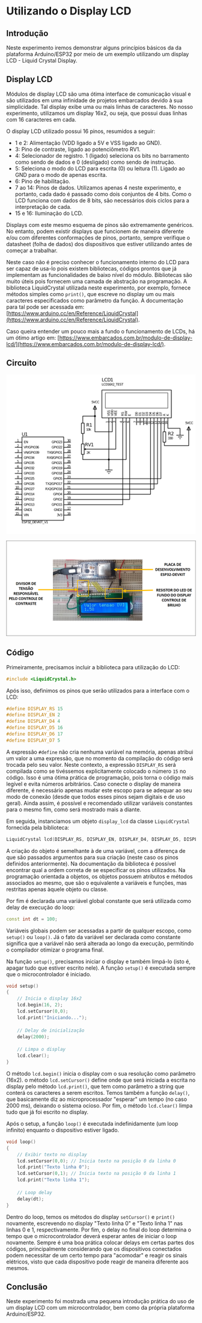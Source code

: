 # Utilizando o Display LCD

## Introdução
Neste experimento iremos demonstrar alguns princípios básicos da da
plataforma Arduino/ESP32 por meio de um exemplo utilizando um display
LCD - Liquid Crystal Display.

## Display LCD

Módulos de display LCD são uma ótima interface de comunicação visual e
são utilizados em uma infinidade de projetos embarcados devido à sua
simplicidade. Tal display exibe uma ou mais linhas de caracteres. No
nosso experimento, utilizamos um display 16x2, ou seja, que possui
duas linhas com 16 caracteres em cada.

O display LCD utilizado possui 16 pinos, resumidos a seguir:
- 1 e 2: Alimentação (VDD ligado a 5V e VSS ligado ao GND).
- 3: Pino de contraste, ligado ao potenciômetro RV1.
- 4: Selecionador de registro. 1 (ligado) seleciona os bits no barramento
  como sendo de dados e 0 (desligado) como sendo de instrução.
- 5: Seleciona o modo do LCD para escrita (0) ou leitura (1). Ligado
  ao GND para o modo de apenas escrita.
- 6: Pino de habilitação.
- 7 ao 14: Pinos de dados. Utilizamos apenas 4 neste experimento, e
  portanto, cada dado é passado como dois conjuntos de 4 bits. Como o
  LCD funciona com dados de 8 bits, são necessários dois ciclos para
  a interpretação de cada.
- 15 e 16: Iluminação do LCD.

Displays com este mesmo esquema de pinos são extremamente
genéricos. No entanto, podem existir displays que funcionem de maneira
diferente e/ou com diferentes conformações de pinos, portanto, sempre
verifique o datasheet (folha de dados) dos dispositivos que estiver
utilizando antes de começar a trabalhar.

Neste caso não é preciso conhecer o funcionamento interno do LCD para
ser capaz de usa-lo pois existem bibliotecas, códigos prontos que já
implementam as funcionalidades de baixo nível do módulo. Bibliotecas
são muito úteis pois fornecem uma camada de abstração na
programação. A biblioteca LiquidCrystal utilizada neste experimento,
por exemplo, fornece métodos simples como `print()`, que escreve no
display um ou mais caracteres especificados como parâmetro da
função. A documentação para tal pode ser acessada em:
[https://www.arduino.cc/en/Reference/LiquidCrystal](https://www.arduino.cc/en/Reference/LiquidCrystal).

Caso queira entender um pouco mais a fundo o funcionamento de LCDs, há
um ótimo artigo em:
[https://www.embarcados.com.br/modulo-de-display-lcd/](https://www.embarcados.com.br/modulo-de-display-lcd/).

## Circuito
![Esquemático](esquematico.png)

![Foto do circuito montado em uma protoboard.](imagem.png)

## Código
Primeiramente, precisamos incluir a biblioteca para utilização do LCD:
```ino
#include <LiquidCrystal.h>
```
Após isso, definimos os pinos que serão utilizados para a
interface com o LCD:
```ino
#define DISPLAY_RS 15
#define DISPLAY_EN 2
#define DISPLAY_D4 4
#define DISPLAY_D5 16
#define DISPLAY_D6 17
#define DISPLAY_D7 5
```
A expressão `#define` não cria nenhuma variável na memória, apenas
atribui um valor a uma expressão, que no momento da compilação do
código será trocada pelo seu valor. Neste contexto, a expressão
`DISPLAY_RS` será compilada como se tivéssemos explicitamente colocado
o número `15` no código. Isso é uma ótima prática de programação, pois
torna o código mais legível e evita números arbitrários. Caso conecte
o display de maneira diferente, é necessário apenas mudar este escopo
para se adequar ao seu modo de conexão (desde que todos esses pinos
sejam digitais e de uso geral). Ainda assim, é possível e recomendado
utilizar variáveis constantes para o mesmo fim, como será mostrado
mais a diante.

Em seguida, instanciamos um objeto `display_lcd` da classe
`LiquidCrystal` fornecida pela biblioteca:
```ino
LiquidCrystal lcd(DISPLAY_RS, DISPLAY_EN, DISPLAY_D4, DISPLAY_D5, DISPLAY_D6, DISPLAY_D7);
```
A criação do objeto é semelhante à de uma variável, com a diferença de
que são passados argumentos para sua criação (neste caso os pinos
definidos anteriormente). Na documentação da biblioteca é possível
encontrar qual a ordem correta de se especificar os pinos utilizados.
Na programação orientada a objetos, os objetos possuem atributos e
métodos associados ao mesmo, que são o equivalente a variáveis e
funções, mas restritas apenas àquele objeto ou classe.

Por fim é declarada uma variável global constante que será utilizada
como delay de execução do loop:
```ino
const int dt = 100;
```
Variáveis globais podem ser acessadas a partir de qualquer escopo,
como `setup()` ou `loop()`. Já o fato da variável ser declarada como
constante significa que a variável não será alterada ao longo da
execução, permitindo o compilador otimizar o programa final.

Na função `setup()`, precisamos iniciar o display e também limpá-lo
(isto é, apagar tudo que estiver escrito nele). A função `setup()` é
executada sempre que o microcontrolador é iniciado.
```ino
void setup()
{
    // Inicia o display 16x2
    lcd.begin(16, 2);
    lcd.setCursor(0,0);
    lcd.print("Iniciando...");

    // Delay de inicialização
    delay(2000);

    // Limpa o display
    lcd.clear();
}
```
O método `lcd.begin()` inicia o display com o sua resolução
como parâmetro (16x2). o método `lcd.setCursor()` define onde que será
iniciada a escrita no display pelo método `lcd.print()`, que
tem como parâmetro a string que conterá os caracteres a serem
escritos. Temos também a função `delay()`, que basicamente diz ao
microprocessador "esperar" um tempo (no caso 2000 ms), deixando o
sistema ocioso. Por fim, o método `lcd.clear()` limpa tudo que
já foi escrito no display.

Após o setup, a função `loop()` é executada indefinidamente (um loop infinito)
enquanto o dispositivo estiver ligado.
```ino
void loop()
{
    // Exibir texto no display
    lcd.setCursor(0,0); // Inicia texto na posição 0 da linha 0
    lcd.print("Texto linha 0");
    lcd.setCursor(0,1); // Inicia texto na posição 0 da linha 1
    lcd.print("Texto linha 1");

    // Loop delay
    delay(dt);
}
```
Dentro do loop, temos os métodos do display `setCursor()` e `print()`
novamente, escrevendo no display "Texto linha 0" e "Texto linha 1" nas
linhas 0 e 1, respectivamente. Por fim, o delay no final do loop
determina o tempo que o microcontrolador deverá esperar antes de
iniciar o loop novamente. Sempre é uma boa prática colocar delays em
certas partes dos códigos, principalmente considerando que os
dispositivos conectados podem necessitar de um certo tempo para
"acomodar" e reagir os sinais elétricos, visto que cada dispositivo
pode reagir de maneira diferente aos mesmos.

## Conclusão
Neste experimento foi mostrada uma pequena introdução prática do uso
de um display LCD com um microcontrolador, bem como da própria
plataforma Arduino/ESP32.
